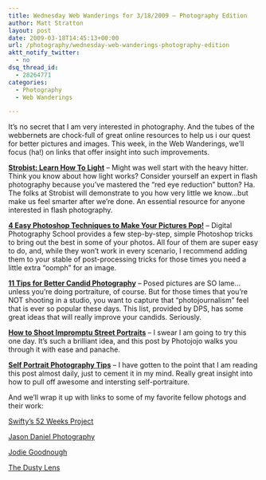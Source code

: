 ```yaml
---
title: Wednesday Web Wanderings for 3/18/2009 – Photography Edition
author: Matt Stratton
layout: post
date: 2009-03-18T14:45:13+00:00
url: /photography/wednesday-web-wanderings-photography-edition
aktt_notify_twitter:
  - no
dsq_thread_id:
  - 28264771
categories:
  - Photography
  - Web Wanderings

---
```

It&#8217;s no secret that I am very interested in photography. And the tubes of the webbernets are chock-full of great online resources to help us i our quest for better pictures and images. This week, in the Web Wanderings, we&#8217;ll focus (ha!) on links that offer insight into such improvements.

**<a href="http://strobist.blogspot.com/" target="_blank">Strobist: Learn How To Light</a>** &#8211; Might was well start with the heavy hitter. Think you know about how light works? Consider yourself an expert in flash photography because you&#8217;ve mastered the &#8220;red eye reduction&#8221; button? Ha. The folks at Strobist will demonstrate to you how very little we know&#8230;but make us feel smarter after we&#8217;re done. An essential resource for anyone interested in flash photography.

**<a href="http://digital-photography-school.com/4-easy-photoshop-techniques-to-make-your-pictures-pop" target="_blank">4 Easy Photoshop Techniques to Make Your Pictures Pop!</a>** &#8211; Digital Photography School provides a few step-by-step, simple Photoshop tricks to bring out the best in some of your photos. All four of them are super easy to do, and, while they won&#8217;t work in every scenario, I recommend adding them to your stable of post-processing tricks for those times you need a little extra &#8220;oomph&#8221; for an image.

**<a href="http://digital-photography-school.com/11-tips-for-better-candid-photography" target="_blank">11 Tips for Better Candid Photography</a>** &#8211; Posed pictures are SO lame&#8230;unless you&#8217;re doing portraiture, of course. But for those times that you&#8217;re NOT shooting in a studio, you want to capture that &#8220;photojournalism&#8221; feel that is ever so popular these days. This list, provided by DPS, has some great ideas that will really improve your candids. Seriously.

**<a href="http://photojojo.com/content/photo-projects/how-to-shoot-street-portraits/" target="_blank">How to Shoot Impromptu Street Portraits</a>** &#8211; I swear I am going to try this one day. It&#8217;s such a brilliant idea, and this post by Photojojo walks you through it with ease and panache.

**<a href="http://digital-photography-school.com/self-portrait-photography-tips" target="_blank">Self Portrait Photography Tips</a>** &#8211; I have gotten to the point that I am reading this post almost daily, just to cement it in my mind. Really great insight into how to pull off awesome and intersting self-portraiture.

And we&#8217;ll wrap it up with links to some of my favorite fellow photogs and their work:

<a href="http://www.flickr.com/photos/ryanswift/sets/72157603641509156/" target="_blank">Swifty&#8217;s 52 Weeks Project</a>

<a href="http://jasondanielphotography.com/blog/" target="_blank">Jason Daniel Photography</a>

<a href="http://jodiemim.mosaicglobe.com/" target="_blank">Jodie Goodnough</a>

<a href="http://thedustylens.blogspot.com" target="_blank">The Dusty Lens</a>